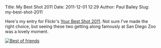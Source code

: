 Title: My Best Shot 2011
Date: 2011-12-01 12:29
Author: Paul Bailey
Slug: my-best-shot-2011

Here's my entry for Flickr's [Your Best Shot 2011][1]. Not sure I've made the right choice, but seeing these two getting along famously at San Diego Zoo was a lovely moment.


[![Best of friends][2]][3]

[1]: http://www.flickr.com/groups/yourbestshot2011/
[2]: http://farm7.staticflickr.com/6020/6014603550_9dcba294a4.jpg
[3]: http://www.flickr.com/photos/observationsandmachinations/6014603550/